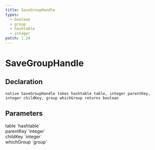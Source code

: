 ```yaml
---
title: SaveGroupHandle
types:
  - boolean
  - group
  - hashtable
  - integer
patch: 1.24
---
```


# SaveGroupHandle

## Declaration

```
native SaveGroupHandle takes hashtable table, integer parentKey, integer childKey, group whichGroup returns boolean
```

## Parameters
<dl>
  <dt>table `hashtable`</dt>
  <dd></dd>

  <dt>parentKey `integer`</dt>
  <dd></dd>

  <dt>childKey `integer`</dt>
  <dd></dd>

  <dt>whichGroup `group`</dt>
  <dd></dd>
</dl>